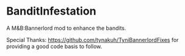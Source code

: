 # BanditInfestation
 A M&B:Bannerlord mod to enhance the bandits.

Special Thanks:
https://github.com/tynakuh/TyniBannerlordFixes for providing a good code basis to follow.